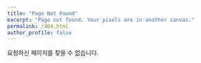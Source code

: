 ```yaml
---
title: "Page Not Found"
excerpt: "Page not found. Your pixels are in another canvas."
permalink: /404.html
author_profile: false
---  
```

요청하신 페이지를 찾을 수 없습니다.

<script>
  var GOOG_FIXURL_LANG = 'en';
  var GOOG_FIXURL_SITE = 'https://xxng1.github.io'
</script>
<script src="https://linkhelp.clients.google.com/tbproxy/lh/wm/fixurl.js">
</script>
